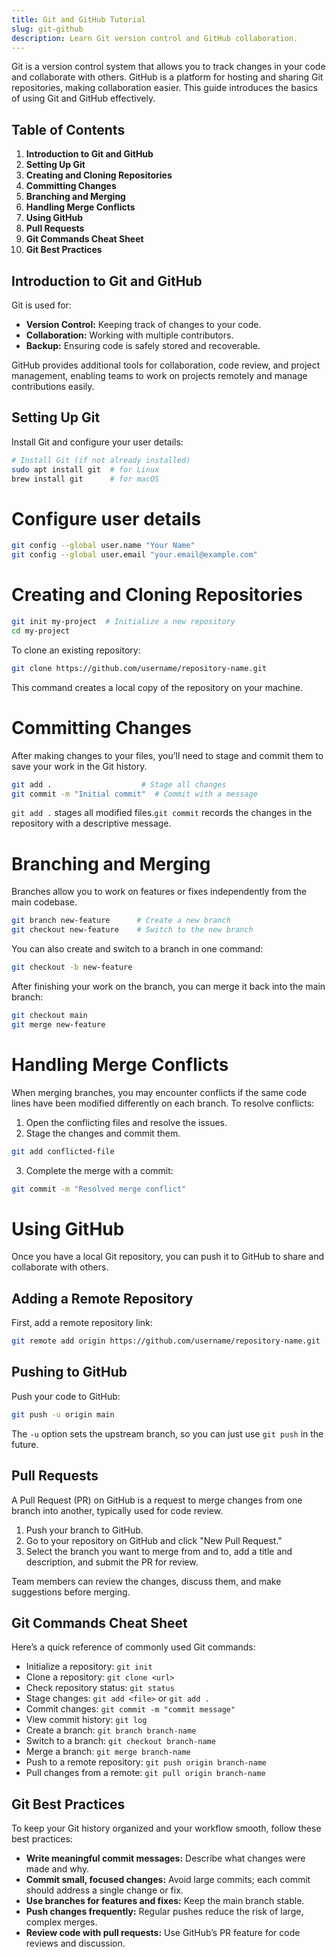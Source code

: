 ```yaml
---
title: Git and GitHub Tutorial
slug: git-github
description: Learn Git version control and GitHub collaboration.
---
```


Git is a version control system that allows you to track changes in your code and collaborate with others. GitHub is a platform for hosting and sharing Git repositories, making collaboration easier. This guide introduces the basics of using Git and GitHub effectively.

## Table of Contents

1. **Introduction to Git and GitHub**
2. **Setting Up Git**
3. **Creating and Cloning Repositories**
4. **Committing Changes**
5. **Branching and Merging**
6. **Handling Merge Conflicts**
7. **Using GitHub**
8. **Pull Requests**
9. **Git Commands Cheat Sheet**
10. **Git Best Practices**

## Introduction to Git and GitHub

Git is used for:

- **Version Control:** Keeping track of changes to your code.
- **Collaboration:** Working with multiple contributors.
- **Backup:** Ensuring code is safely stored and recoverable.

GitHub provides additional tools for collaboration, code review, and project management, enabling teams to work on projects remotely and manage contributions easily.

## Setting Up Git

Install Git and configure your user details:

```bash
# Install Git (if not already installed)
sudo apt install git  # for Linux
brew install git      # for macOS
```

# Configure user details

```bash
git config --global user.name "Your Name"
git config --global user.email "your.email@example.com"
```

# Creating and Cloning Repositories
```bash
git init my-project  # Initialize a new repository
cd my-project
```
To clone an existing repository:
```bash
git clone https://github.com/username/repository-name.git
```

This command creates a local copy of the repository on your machine.

# Committing Changes
After making changes to your files, you’ll need to stage and commit them to save your work in the Git history.

```bash
git add .                    # Stage all changes
git commit -m "Initial commit"  # Commit with a message
```

`git add .` stages all modified files.`git commit` records the changes in the repository with a descriptive message.

# Branching and Merging
Branches allow you to work on features or fixes independently from the main codebase.

```bash
git branch new-feature      # Create a new branch
git checkout new-feature    # Switch to the new branch
```

You can also create and switch to a branch in one command:
```bash
git checkout -b new-feature
```

After finishing your work on the branch, you can merge it back into the main branch:

```bash
git checkout main
git merge new-feature
```

# Handling Merge Conflicts
When merging branches, you may encounter conflicts if the same code lines have been modified differently on each branch. To resolve conflicts:

1. Open the conflicting files and resolve the issues.
2. Stage the changes and commit them.

```bash
git add conflicted-file
```

3. Complete the merge with a commit:
```bash
git commit -m "Resolved merge conflict"
```

# Using GitHub
Once you have a local Git repository, you can push it to GitHub to share and collaborate with others.

## Adding a Remote Repository
First, add a remote repository link:

```bash
git remote add origin https://github.com/username/repository-name.git
```

## Pushing to GitHub
Push your code to GitHub:

```bash
git push -u origin main
```
The `-u` option sets the upstream branch, so you can just use `git push` in the future.

## Pull Requests

A Pull Request (PR) on GitHub is a request to merge changes from one branch into another, typically used for code review.

1. Push your branch to GitHub.
2. Go to your repository on GitHub and click "New Pull Request."
3. Select the branch you want to merge from and to, add a title and description, and submit the PR for review.

Team members can review the changes, discuss them, and make suggestions before merging.

## Git Commands Cheat Sheet

Here’s a quick reference of commonly used Git commands:

- Initialize a repository: `git init`
- Clone a repository: `git clone <url>`
- Check repository status: `git status`
- Stage changes: `git add <file>` or `git add .`
- Commit changes: `git commit -m "commit message"`
- View commit history: `git log`
- Create a branch: `git branch branch-name`
- Switch to a branch: `git checkout branch-name`
- Merge a branch: `git merge branch-name`
- Push to a remote repository: `git push origin branch-name`
- Pull changes from a remote: `git pull origin branch-name`

## Git Best Practices

To keep your Git history organized and your workflow smooth, follow these best practices:

- **Write meaningful commit messages:** Describe what changes were made and why.
- **Commit small, focused changes:** Avoid large commits; each commit should address a single change or fix.
- **Use branches for features and fixes:** Keep the main branch stable.
- **Push changes frequently:** Regular pushes reduce the risk of large, complex merges.
- **Review code with pull requests:** Use GitHub’s PR feature for code reviews and discussion.
